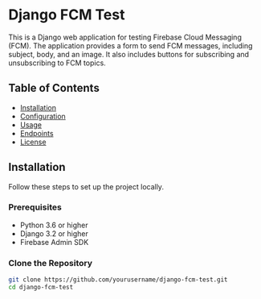 # Django FCM Test

This is a Django web application for testing Firebase Cloud Messaging (FCM). The application provides a form to send FCM messages, including subject, body, and an image. It also includes buttons for subscribing and unsubscribing to FCM topics.

## Table of Contents

- [Installation](#installation)
- [Configuration](#configuration)
- [Usage](#usage)
- [Endpoints](#endpoints)
- [License](#license)

## Installation

Follow these steps to set up the project locally.

### Prerequisites

- Python 3.6 or higher
- Django 3.2 or higher
- Firebase Admin SDK

### Clone the Repository

```bash
git clone https://github.com/yourusername/django-fcm-test.git
cd django-fcm-test
